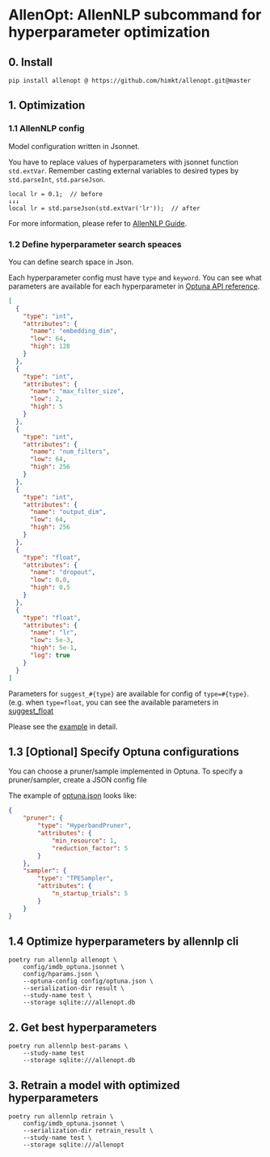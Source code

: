 # AllenOpt: AllenNLP subcommand for hyperparameter optimization


## 0. Install

```
pip install allenopt @ https://github.com/himkt/allenopt.git@master
```


## 1. Optimization


### 1.1 AllenNLP config

Model configuration written in Jsonnet.

You have to replace values of hyperparameters with jsonnet function `std.extVar`.
Remember casting external variables to desired types by `std.parseInt`, `std.parseJson`.

```jsonnet
local lr = 0.1;  // before
↓↓↓
local lr = std.parseJson(std.extVar('lr'));  // after
```

For more information, please refer to [AllenNLP Guide](https://guide.allennlp.org/hyperparameter-optimization).


### 1.2 Define hyperparameter search speaces

You can define search space in Json.

Each hyperparameter config must have `type` and `keyword`.
You can see what parameters are available for each hyperparameter in
[Optuna API reference](https://optuna.readthedocs.io/en/stable/reference/generated/optuna.trial.Trial.html#optuna.trial.Trial).

```json
[
  {
    "type": "int",
    "attributes": {
      "name": "embedding_dim",
      "low": 64,
      "high": 128
    }
  },
  {
    "type": "int",
    "attributes": {
      "name": "max_filter_size",
      "low": 2,
      "high": 5
    }
  },
  {
    "type": "int",
    "attributes": {
      "name": "num_filters",
      "low": 64,
      "high": 256
    }
  },
  {
    "type": "int",
    "attributes": {
      "name": "output_dim",
      "low": 64,
      "high": 256
    }
  },
  {
    "type": "float",
    "attributes": {
      "name": "dropout",
      "low": 0.0,
      "high": 0.5
    }
  },
  {
    "type": "float",
    "attributes": {
      "name": "lr",
      "low": 5e-3,
      "high": 5e-1,
      "log": true
    }
  }
]
```

Parameters for `suggest_#{type}` are available for config of `type=#{type}`. (e.g. when `type=float`,
you can see the available parameters in [suggest\_float](https://optuna.readthedocs.io/en/stable/reference/generated/optuna.trial.Trial.html#optuna.trial.Trial.suggest_float)

Please see the [example](./config/hparams.json) in detail.


## 1.3 [Optional] Specify Optuna configurations

You can choose a pruner/sample implemented in Optuna.
To specify a pruner/sampler, create a JSON config file

The example of [optuna.json](./config/optuna.json) looks like:

```json
{
    "pruner": {
        "type": "HyperbandPruner",
        "attributes": {
            "min_resource": 1,
            "reduction_factor": 5
        }
    },
    "sampler": {
        "type": "TPESampler",
        "attributes": {
            "n_startup_trials": 5
        }
    }
}
```


## 1.4 Optimize hyperparameters by allennlp cli


```shell
poetry run allennlp allenopt \
    config/imdb_optuna.jsonnet \
    config/hparams.json \
    --optuna-config config/optuna.json \
    --serialization-dir result \
    --study-name test \
    --storage sqlite:///allenopt.db
```


## 2. Get best hyperparameters

```shell
poetry run allennlp best-params \
    --study-name test
    --storage sqlite:///allenopt.db
```


## 3. Retrain a model with optimized hyperparameters

```shell
poetry run allennlp retrain \
    config/imdb_optuna.jsonnet \
    --serialization-dir retrain_result \
    --study-name test \
    --storage sqlite:///allenopt
```
